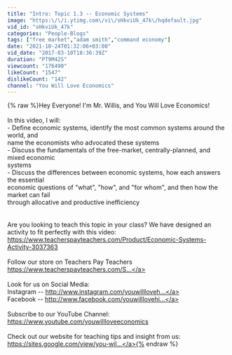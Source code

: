 ```yaml
---
title: "Intro: Topic 1.3 -- Economic Systems"
image: "https:\/\/i.ytimg.com\/vi\/sHkviUk_47k\/hqdefault.jpg"
vid_id: "sHkviUk_47k"
categories: "People-Blogs"
tags: ["free market","adam smith","command economy"]
date: "2021-10-24T01:32:06+03:00"
vid_date: "2017-03-10T18:36:39Z"
duration: "PT9M42S"
viewcount: "176490"
likeCount: "1547"
dislikeCount: "142"
channel: "You Will Love Economics"
---
```

{% raw %}Hey Everyone!  I'm Mr. Willis, and You Will Love Economics!<br /><br />In this video, I will:<br />     - Define economic systems, identify the most common systems around the world, and <br />       name the economists who advocated these systems<br />     - Discuss the fundamentals of the free-market, centrally-planned, and mixed economic <br />       systems<br />     - Discuss the differences between economic systems, how each answers the essential <br />       economic questions of &quot;what&quot;, &quot;how&quot;, and &quot;for whom&quot;, and then how the market can fail <br />       through allocative and productive inefficiency<br /><br /><br />Are you looking to teach this topic in your class?  We have designed an activity to fit perfectly with this video: <br /><a rel="nofollow" target="blank" href="https://www.teacherspayteachers.com/Product/Economic-Systems-Activity-3037363">https://www.teacherspayteachers.com/Product/Economic-Systems-Activity-3037363</a><br /><br />Follow our store on Teachers Pay Teachers<br /><a rel="nofollow" target="blank" href="https://www.teacherspayteachers.com/S...">https://www.teacherspayteachers.com/S...</a><br /><br />Look for us on Social Media:<br />Instagram -- <a rel="nofollow" target="blank" href="http://www.instagram.com/youwillloveh...">http://www.instagram.com/youwillloveh...</a><br />Facebook -- <a rel="nofollow" target="blank" href="http://www.facebook.com/youwilllovehi...">http://www.facebook.com/youwilllovehi...</a><br /><br />Subscribe to our YouTube Channel:<br /><a rel="nofollow" target="blank" href="https://www.youtube.com/youwillloveeconomics">https://www.youtube.com/youwillloveeconomics</a><br /><br />Check out our website for teaching tips and insight from us: <a rel="nofollow" target="blank" href="https://sites.google.com/view/you-wil...">https://sites.google.com/view/you-wil...</a>{% endraw %}
